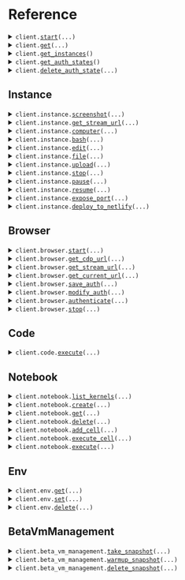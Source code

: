 # Reference
<details><summary><code>client.<a href="src/scrapybara/base_client.py">start</a>(...)</code></summary>
<dl>
<dd>

#### 🔌 Usage

<dl>
<dd>

<dl>
<dd>

```python
from scrapybara import Scrapybara

client = Scrapybara(
    api_key="YOUR_API_KEY",
)
client.start()

```
</dd>
</dl>
</dd>
</dl>

#### ⚙️ Parameters

<dl>
<dd>

<dl>
<dd>

**instance_type:** `typing.Optional[DeploymentConfigInstanceType]` 
    
</dd>
</dl>

<dl>
<dd>

**timeout_hours:** `typing.Optional[float]` 
    
</dd>
</dl>

<dl>
<dd>

**blocked_domains:** `typing.Optional[typing.Sequence[str]]` 
    
</dd>
</dl>

<dl>
<dd>

**resolution:** `typing.Optional[typing.Sequence[int]]` 
    
</dd>
</dl>

<dl>
<dd>

**backend:** `typing.Optional[str]` 
    
</dd>
</dl>

<dl>
<dd>

**snapshot_id:** `typing.Optional[str]` 
    
</dd>
</dl>

<dl>
<dd>

**request_options:** `typing.Optional[RequestOptions]` — Request-specific configuration.
    
</dd>
</dl>
</dd>
</dl>


</dd>
</dl>
</details>

<details><summary><code>client.<a href="src/scrapybara/base_client.py">get</a>(...)</code></summary>
<dl>
<dd>

#### 🔌 Usage

<dl>
<dd>

<dl>
<dd>

```python
from scrapybara import Scrapybara

client = Scrapybara(
    api_key="YOUR_API_KEY",
)
client.get(
    instance_id="instance_id",
)

```
</dd>
</dl>
</dd>
</dl>

#### ⚙️ Parameters

<dl>
<dd>

<dl>
<dd>

**instance_id:** `str` 
    
</dd>
</dl>

<dl>
<dd>

**request_options:** `typing.Optional[RequestOptions]` — Request-specific configuration.
    
</dd>
</dl>
</dd>
</dl>


</dd>
</dl>
</details>

<details><summary><code>client.<a href="src/scrapybara/base_client.py">get_instances</a>()</code></summary>
<dl>
<dd>

#### 🔌 Usage

<dl>
<dd>

<dl>
<dd>

```python
from scrapybara import Scrapybara

client = Scrapybara(
    api_key="YOUR_API_KEY",
)
client.get_instances()

```
</dd>
</dl>
</dd>
</dl>

#### ⚙️ Parameters

<dl>
<dd>

<dl>
<dd>

**request_options:** `typing.Optional[RequestOptions]` — Request-specific configuration.
    
</dd>
</dl>
</dd>
</dl>


</dd>
</dl>
</details>

<details><summary><code>client.<a href="src/scrapybara/base_client.py">get_auth_states</a>()</code></summary>
<dl>
<dd>

#### 🔌 Usage

<dl>
<dd>

<dl>
<dd>

```python
from scrapybara import Scrapybara

client = Scrapybara(
    api_key="YOUR_API_KEY",
)
client.get_auth_states()

```
</dd>
</dl>
</dd>
</dl>

#### ⚙️ Parameters

<dl>
<dd>

<dl>
<dd>

**request_options:** `typing.Optional[RequestOptions]` — Request-specific configuration.
    
</dd>
</dl>
</dd>
</dl>


</dd>
</dl>
</details>

<details><summary><code>client.<a href="src/scrapybara/base_client.py">delete_auth_state</a>(...)</code></summary>
<dl>
<dd>

#### 🔌 Usage

<dl>
<dd>

<dl>
<dd>

```python
from scrapybara import Scrapybara

client = Scrapybara(
    api_key="YOUR_API_KEY",
)
client.delete_auth_state(
    auth_state_id="auth_state_id",
)

```
</dd>
</dl>
</dd>
</dl>

#### ⚙️ Parameters

<dl>
<dd>

<dl>
<dd>

**auth_state_id:** `str` 
    
</dd>
</dl>

<dl>
<dd>

**request_options:** `typing.Optional[RequestOptions]` — Request-specific configuration.
    
</dd>
</dl>
</dd>
</dl>


</dd>
</dl>
</details>

## Instance
<details><summary><code>client.instance.<a href="src/scrapybara/instance/client.py">screenshot</a>(...)</code></summary>
<dl>
<dd>

#### 🔌 Usage

<dl>
<dd>

<dl>
<dd>

```python
from scrapybara import Scrapybara

client = Scrapybara(
    api_key="YOUR_API_KEY",
)
client.instance.screenshot(
    instance_id="instance_id",
)

```
</dd>
</dl>
</dd>
</dl>

#### ⚙️ Parameters

<dl>
<dd>

<dl>
<dd>

**instance_id:** `str` 
    
</dd>
</dl>

<dl>
<dd>

**request_options:** `typing.Optional[RequestOptions]` — Request-specific configuration.
    
</dd>
</dl>
</dd>
</dl>


</dd>
</dl>
</details>

<details><summary><code>client.instance.<a href="src/scrapybara/instance/client.py">get_stream_url</a>(...)</code></summary>
<dl>
<dd>

#### 🔌 Usage

<dl>
<dd>

<dl>
<dd>

```python
from scrapybara import Scrapybara

client = Scrapybara(
    api_key="YOUR_API_KEY",
)
client.instance.get_stream_url(
    instance_id="instance_id",
)

```
</dd>
</dl>
</dd>
</dl>

#### ⚙️ Parameters

<dl>
<dd>

<dl>
<dd>

**instance_id:** `str` 
    
</dd>
</dl>

<dl>
<dd>

**request_options:** `typing.Optional[RequestOptions]` — Request-specific configuration.
    
</dd>
</dl>
</dd>
</dl>


</dd>
</dl>
</details>

<details><summary><code>client.instance.<a href="src/scrapybara/instance/client.py">computer</a>(...)</code></summary>
<dl>
<dd>

#### 🔌 Usage

<dl>
<dd>

<dl>
<dd>

```python
from scrapybara import Scrapybara
from scrapybara.instance import Request_MoveMouse

client = Scrapybara(
    api_key="YOUR_API_KEY",
)
client.instance.computer(
    instance_id="instance_id",
    request=Request_MoveMouse(
        coordinates=[1],
    ),
)

```
</dd>
</dl>
</dd>
</dl>

#### ⚙️ Parameters

<dl>
<dd>

<dl>
<dd>

**instance_id:** `str` 
    
</dd>
</dl>

<dl>
<dd>

**request:** `Request` 
    
</dd>
</dl>

<dl>
<dd>

**request_options:** `typing.Optional[RequestOptions]` — Request-specific configuration.
    
</dd>
</dl>
</dd>
</dl>


</dd>
</dl>
</details>

<details><summary><code>client.instance.<a href="src/scrapybara/instance/client.py">bash</a>(...)</code></summary>
<dl>
<dd>

#### 🔌 Usage

<dl>
<dd>

<dl>
<dd>

```python
from scrapybara import Scrapybara

client = Scrapybara(
    api_key="YOUR_API_KEY",
)
client.instance.bash(
    instance_id="instance_id",
)

```
</dd>
</dl>
</dd>
</dl>

#### ⚙️ Parameters

<dl>
<dd>

<dl>
<dd>

**instance_id:** `str` 
    
</dd>
</dl>

<dl>
<dd>

**command:** `typing.Optional[str]` 
    
</dd>
</dl>

<dl>
<dd>

**session:** `typing.Optional[int]` 
    
</dd>
</dl>

<dl>
<dd>

**restart:** `typing.Optional[bool]` 
    
</dd>
</dl>

<dl>
<dd>

**list_sessions:** `typing.Optional[bool]` 
    
</dd>
</dl>

<dl>
<dd>

**check_session:** `typing.Optional[int]` 
    
</dd>
</dl>

<dl>
<dd>

**timeout:** `typing.Optional[float]` 
    
</dd>
</dl>

<dl>
<dd>

**request_options:** `typing.Optional[RequestOptions]` — Request-specific configuration.
    
</dd>
</dl>
</dd>
</dl>


</dd>
</dl>
</details>

<details><summary><code>client.instance.<a href="src/scrapybara/instance/client.py">edit</a>(...)</code></summary>
<dl>
<dd>

#### 🔌 Usage

<dl>
<dd>

<dl>
<dd>

```python
from scrapybara import Scrapybara

client = Scrapybara(
    api_key="YOUR_API_KEY",
)
client.instance.edit(
    instance_id="instance_id",
    command="view",
    path="path",
)

```
</dd>
</dl>
</dd>
</dl>

#### ⚙️ Parameters

<dl>
<dd>

<dl>
<dd>

**instance_id:** `str` 
    
</dd>
</dl>

<dl>
<dd>

**command:** `Command` 
    
</dd>
</dl>

<dl>
<dd>

**path:** `str` 
    
</dd>
</dl>

<dl>
<dd>

**file_text:** `typing.Optional[str]` 
    
</dd>
</dl>

<dl>
<dd>

**view_range:** `typing.Optional[typing.Sequence[int]]` 
    
</dd>
</dl>

<dl>
<dd>

**old_str:** `typing.Optional[str]` 
    
</dd>
</dl>

<dl>
<dd>

**new_str:** `typing.Optional[str]` 
    
</dd>
</dl>

<dl>
<dd>

**insert_line:** `typing.Optional[int]` 
    
</dd>
</dl>

<dl>
<dd>

**request_options:** `typing.Optional[RequestOptions]` — Request-specific configuration.
    
</dd>
</dl>
</dd>
</dl>


</dd>
</dl>
</details>

<details><summary><code>client.instance.<a href="src/scrapybara/instance/client.py">file</a>(...)</code></summary>
<dl>
<dd>

#### 🔌 Usage

<dl>
<dd>

<dl>
<dd>

```python
from scrapybara import Scrapybara

client = Scrapybara(
    api_key="YOUR_API_KEY",
)
client.instance.file(
    instance_id="instance_id",
    command="command",
)

```
</dd>
</dl>
</dd>
</dl>

#### ⚙️ Parameters

<dl>
<dd>

<dl>
<dd>

**instance_id:** `str` 
    
</dd>
</dl>

<dl>
<dd>

**command:** `str` 
    
</dd>
</dl>

<dl>
<dd>

**path:** `typing.Optional[str]` 
    
</dd>
</dl>

<dl>
<dd>

**content:** `typing.Optional[str]` 
    
</dd>
</dl>

<dl>
<dd>

**mode:** `typing.Optional[str]` 
    
</dd>
</dl>

<dl>
<dd>

**encoding:** `typing.Optional[str]` 
    
</dd>
</dl>

<dl>
<dd>

**view_range:** `typing.Optional[typing.Sequence[int]]` 
    
</dd>
</dl>

<dl>
<dd>

**recursive:** `typing.Optional[bool]` 
    
</dd>
</dl>

<dl>
<dd>

**src:** `typing.Optional[str]` 
    
</dd>
</dl>

<dl>
<dd>

**dst:** `typing.Optional[str]` 
    
</dd>
</dl>

<dl>
<dd>

**old_str:** `typing.Optional[str]` 
    
</dd>
</dl>

<dl>
<dd>

**new_str:** `typing.Optional[str]` 
    
</dd>
</dl>

<dl>
<dd>

**line:** `typing.Optional[int]` 
    
</dd>
</dl>

<dl>
<dd>

**text:** `typing.Optional[str]` 
    
</dd>
</dl>

<dl>
<dd>

**lines:** `typing.Optional[typing.Sequence[int]]` 
    
</dd>
</dl>

<dl>
<dd>

**all_occurrences:** `typing.Optional[bool]` 
    
</dd>
</dl>

<dl>
<dd>

**pattern:** `typing.Optional[str]` 
    
</dd>
</dl>

<dl>
<dd>

**case_sensitive:** `typing.Optional[bool]` 
    
</dd>
</dl>

<dl>
<dd>

**line_numbers:** `typing.Optional[bool]` 
    
</dd>
</dl>

<dl>
<dd>

**request_options:** `typing.Optional[RequestOptions]` — Request-specific configuration.
    
</dd>
</dl>
</dd>
</dl>


</dd>
</dl>
</details>

<details><summary><code>client.instance.<a href="src/scrapybara/instance/client.py">upload</a>(...)</code></summary>
<dl>
<dd>

#### 📝 Description

<dl>
<dd>

<dl>
<dd>

Upload a file to the instance.
</dd>
</dl>
</dd>
</dl>

#### 🔌 Usage

<dl>
<dd>

<dl>
<dd>

```python
from scrapybara import Scrapybara

client = Scrapybara(
    api_key="YOUR_API_KEY",
)
client.instance.upload(
    instance_id="instance_id",
    path="path",
)

```
</dd>
</dl>
</dd>
</dl>

#### ⚙️ Parameters

<dl>
<dd>

<dl>
<dd>

**instance_id:** `str` 
    
</dd>
</dl>

<dl>
<dd>

**file:** `from __future__ import annotations

core.File` — See core.File for more documentation
    
</dd>
</dl>

<dl>
<dd>

**path:** `str` 
    
</dd>
</dl>

<dl>
<dd>

**request_options:** `typing.Optional[RequestOptions]` — Request-specific configuration.
    
</dd>
</dl>
</dd>
</dl>


</dd>
</dl>
</details>

<details><summary><code>client.instance.<a href="src/scrapybara/instance/client.py">stop</a>(...)</code></summary>
<dl>
<dd>

#### 🔌 Usage

<dl>
<dd>

<dl>
<dd>

```python
from scrapybara import Scrapybara

client = Scrapybara(
    api_key="YOUR_API_KEY",
)
client.instance.stop(
    instance_id="instance_id",
)

```
</dd>
</dl>
</dd>
</dl>

#### ⚙️ Parameters

<dl>
<dd>

<dl>
<dd>

**instance_id:** `str` 
    
</dd>
</dl>

<dl>
<dd>

**request_options:** `typing.Optional[RequestOptions]` — Request-specific configuration.
    
</dd>
</dl>
</dd>
</dl>


</dd>
</dl>
</details>

<details><summary><code>client.instance.<a href="src/scrapybara/instance/client.py">pause</a>(...)</code></summary>
<dl>
<dd>

#### 🔌 Usage

<dl>
<dd>

<dl>
<dd>

```python
from scrapybara import Scrapybara

client = Scrapybara(
    api_key="YOUR_API_KEY",
)
client.instance.pause(
    instance_id="instance_id",
)

```
</dd>
</dl>
</dd>
</dl>

#### ⚙️ Parameters

<dl>
<dd>

<dl>
<dd>

**instance_id:** `str` 
    
</dd>
</dl>

<dl>
<dd>

**request_options:** `typing.Optional[RequestOptions]` — Request-specific configuration.
    
</dd>
</dl>
</dd>
</dl>


</dd>
</dl>
</details>

<details><summary><code>client.instance.<a href="src/scrapybara/instance/client.py">resume</a>(...)</code></summary>
<dl>
<dd>

#### 🔌 Usage

<dl>
<dd>

<dl>
<dd>

```python
from scrapybara import Scrapybara

client = Scrapybara(
    api_key="YOUR_API_KEY",
)
client.instance.resume(
    instance_id="instance_id",
)

```
</dd>
</dl>
</dd>
</dl>

#### ⚙️ Parameters

<dl>
<dd>

<dl>
<dd>

**instance_id:** `str` 
    
</dd>
</dl>

<dl>
<dd>

**timeout_hours:** `typing.Optional[float]` 
    
</dd>
</dl>

<dl>
<dd>

**request_options:** `typing.Optional[RequestOptions]` — Request-specific configuration.
    
</dd>
</dl>
</dd>
</dl>


</dd>
</dl>
</details>

<details><summary><code>client.instance.<a href="src/scrapybara/instance/client.py">expose_port</a>(...)</code></summary>
<dl>
<dd>

#### 📝 Description

<dl>
<dd>

<dl>
<dd>

Expose a port on the instance with a public-facing URL.

This endpoint creates a temporary public URL that routes traffic to the specified port on the instance.
</dd>
</dl>
</dd>
</dl>

#### 🔌 Usage

<dl>
<dd>

<dl>
<dd>

```python
from scrapybara import Scrapybara

client = Scrapybara(
    api_key="YOUR_API_KEY",
)
client.instance.expose_port(
    instance_id="instance_id",
    port=1,
)

```
</dd>
</dl>
</dd>
</dl>

#### ⚙️ Parameters

<dl>
<dd>

<dl>
<dd>

**instance_id:** `str` 
    
</dd>
</dl>

<dl>
<dd>

**port:** `int` 
    
</dd>
</dl>

<dl>
<dd>

**request_options:** `typing.Optional[RequestOptions]` — Request-specific configuration.
    
</dd>
</dl>
</dd>
</dl>


</dd>
</dl>
</details>

<details><summary><code>client.instance.<a href="src/scrapybara/instance/client.py">deploy_to_netlify</a>(...)</code></summary>
<dl>
<dd>

#### 📝 Description

<dl>
<dd>

<dl>
<dd>

Deploy a directory from the instance to Netlify.

Args:
    directory_path: Path to the directory on the instance to deploy
</dd>
</dl>
</dd>
</dl>

#### 🔌 Usage

<dl>
<dd>

<dl>
<dd>

```python
from scrapybara import Scrapybara

client = Scrapybara(
    api_key="YOUR_API_KEY",
)
client.instance.deploy_to_netlify(
    instance_id="instance_id",
    directory_path="directory_path",
)

```
</dd>
</dl>
</dd>
</dl>

#### ⚙️ Parameters

<dl>
<dd>

<dl>
<dd>

**instance_id:** `str` 
    
</dd>
</dl>

<dl>
<dd>

**directory_path:** `str` 
    
</dd>
</dl>

<dl>
<dd>

**request_options:** `typing.Optional[RequestOptions]` — Request-specific configuration.
    
</dd>
</dl>
</dd>
</dl>


</dd>
</dl>
</details>

## Browser
<details><summary><code>client.browser.<a href="src/scrapybara/browser/client.py">start</a>(...)</code></summary>
<dl>
<dd>

#### 🔌 Usage

<dl>
<dd>

<dl>
<dd>

```python
from scrapybara import Scrapybara

client = Scrapybara(
    api_key="YOUR_API_KEY",
)
client.browser.start(
    instance_id="instance_id",
)

```
</dd>
</dl>
</dd>
</dl>

#### ⚙️ Parameters

<dl>
<dd>

<dl>
<dd>

**instance_id:** `str` 
    
</dd>
</dl>

<dl>
<dd>

**separate_stream:** `typing.Optional[bool]` 
    
</dd>
</dl>

<dl>
<dd>

**request_options:** `typing.Optional[RequestOptions]` — Request-specific configuration.
    
</dd>
</dl>
</dd>
</dl>


</dd>
</dl>
</details>

<details><summary><code>client.browser.<a href="src/scrapybara/browser/client.py">get_cdp_url</a>(...)</code></summary>
<dl>
<dd>

#### 🔌 Usage

<dl>
<dd>

<dl>
<dd>

```python
from scrapybara import Scrapybara

client = Scrapybara(
    api_key="YOUR_API_KEY",
)
client.browser.get_cdp_url(
    instance_id="instance_id",
)

```
</dd>
</dl>
</dd>
</dl>

#### ⚙️ Parameters

<dl>
<dd>

<dl>
<dd>

**instance_id:** `str` 
    
</dd>
</dl>

<dl>
<dd>

**request_options:** `typing.Optional[RequestOptions]` — Request-specific configuration.
    
</dd>
</dl>
</dd>
</dl>


</dd>
</dl>
</details>

<details><summary><code>client.browser.<a href="src/scrapybara/browser/client.py">get_stream_url</a>(...)</code></summary>
<dl>
<dd>

#### 🔌 Usage

<dl>
<dd>

<dl>
<dd>

```python
from scrapybara import Scrapybara

client = Scrapybara(
    api_key="YOUR_API_KEY",
)
client.browser.get_stream_url(
    instance_id="instance_id",
)

```
</dd>
</dl>
</dd>
</dl>

#### ⚙️ Parameters

<dl>
<dd>

<dl>
<dd>

**instance_id:** `str` 
    
</dd>
</dl>

<dl>
<dd>

**request_options:** `typing.Optional[RequestOptions]` — Request-specific configuration.
    
</dd>
</dl>
</dd>
</dl>


</dd>
</dl>
</details>

<details><summary><code>client.browser.<a href="src/scrapybara/browser/client.py">get_current_url</a>(...)</code></summary>
<dl>
<dd>

#### 🔌 Usage

<dl>
<dd>

<dl>
<dd>

```python
from scrapybara import Scrapybara

client = Scrapybara(
    api_key="YOUR_API_KEY",
)
client.browser.get_current_url(
    instance_id="instance_id",
)

```
</dd>
</dl>
</dd>
</dl>

#### ⚙️ Parameters

<dl>
<dd>

<dl>
<dd>

**instance_id:** `str` 
    
</dd>
</dl>

<dl>
<dd>

**request_options:** `typing.Optional[RequestOptions]` — Request-specific configuration.
    
</dd>
</dl>
</dd>
</dl>


</dd>
</dl>
</details>

<details><summary><code>client.browser.<a href="src/scrapybara/browser/client.py">save_auth</a>(...)</code></summary>
<dl>
<dd>

#### 🔌 Usage

<dl>
<dd>

<dl>
<dd>

```python
from scrapybara import Scrapybara

client = Scrapybara(
    api_key="YOUR_API_KEY",
)
client.browser.save_auth(
    instance_id="instance_id",
)

```
</dd>
</dl>
</dd>
</dl>

#### ⚙️ Parameters

<dl>
<dd>

<dl>
<dd>

**instance_id:** `str` 
    
</dd>
</dl>

<dl>
<dd>

**name:** `typing.Optional[str]` 
    
</dd>
</dl>

<dl>
<dd>

**request_options:** `typing.Optional[RequestOptions]` — Request-specific configuration.
    
</dd>
</dl>
</dd>
</dl>


</dd>
</dl>
</details>

<details><summary><code>client.browser.<a href="src/scrapybara/browser/client.py">modify_auth</a>(...)</code></summary>
<dl>
<dd>

#### 🔌 Usage

<dl>
<dd>

<dl>
<dd>

```python
from scrapybara import Scrapybara

client = Scrapybara(
    api_key="YOUR_API_KEY",
)
client.browser.modify_auth(
    instance_id="instance_id",
    auth_state_id="auth_state_id",
)

```
</dd>
</dl>
</dd>
</dl>

#### ⚙️ Parameters

<dl>
<dd>

<dl>
<dd>

**instance_id:** `str` 
    
</dd>
</dl>

<dl>
<dd>

**auth_state_id:** `str` 
    
</dd>
</dl>

<dl>
<dd>

**name:** `typing.Optional[str]` 
    
</dd>
</dl>

<dl>
<dd>

**request_options:** `typing.Optional[RequestOptions]` — Request-specific configuration.
    
</dd>
</dl>
</dd>
</dl>


</dd>
</dl>
</details>

<details><summary><code>client.browser.<a href="src/scrapybara/browser/client.py">authenticate</a>(...)</code></summary>
<dl>
<dd>

#### 🔌 Usage

<dl>
<dd>

<dl>
<dd>

```python
from scrapybara import Scrapybara

client = Scrapybara(
    api_key="YOUR_API_KEY",
)
client.browser.authenticate(
    instance_id="instance_id",
    auth_state_id="auth_state_id",
)

```
</dd>
</dl>
</dd>
</dl>

#### ⚙️ Parameters

<dl>
<dd>

<dl>
<dd>

**instance_id:** `str` 
    
</dd>
</dl>

<dl>
<dd>

**auth_state_id:** `str` 
    
</dd>
</dl>

<dl>
<dd>

**request_options:** `typing.Optional[RequestOptions]` — Request-specific configuration.
    
</dd>
</dl>
</dd>
</dl>


</dd>
</dl>
</details>

<details><summary><code>client.browser.<a href="src/scrapybara/browser/client.py">stop</a>(...)</code></summary>
<dl>
<dd>

#### 🔌 Usage

<dl>
<dd>

<dl>
<dd>

```python
from scrapybara import Scrapybara

client = Scrapybara(
    api_key="YOUR_API_KEY",
)
client.browser.stop(
    instance_id="instance_id",
)

```
</dd>
</dl>
</dd>
</dl>

#### ⚙️ Parameters

<dl>
<dd>

<dl>
<dd>

**instance_id:** `str` 
    
</dd>
</dl>

<dl>
<dd>

**request_options:** `typing.Optional[RequestOptions]` — Request-specific configuration.
    
</dd>
</dl>
</dd>
</dl>


</dd>
</dl>
</details>

## Code
<details><summary><code>client.code.<a href="src/scrapybara/code/client.py">execute</a>(...)</code></summary>
<dl>
<dd>

#### 🔌 Usage

<dl>
<dd>

<dl>
<dd>

```python
from scrapybara import Scrapybara

client = Scrapybara(
    api_key="YOUR_API_KEY",
)
client.code.execute(
    instance_id="instance_id",
    code="code",
)

```
</dd>
</dl>
</dd>
</dl>

#### ⚙️ Parameters

<dl>
<dd>

<dl>
<dd>

**instance_id:** `str` 
    
</dd>
</dl>

<dl>
<dd>

**code:** `str` 
    
</dd>
</dl>

<dl>
<dd>

**kernel_name:** `typing.Optional[str]` 
    
</dd>
</dl>

<dl>
<dd>

**timeout:** `typing.Optional[int]` 
    
</dd>
</dl>

<dl>
<dd>

**request_options:** `typing.Optional[RequestOptions]` — Request-specific configuration.
    
</dd>
</dl>
</dd>
</dl>


</dd>
</dl>
</details>

## Notebook
<details><summary><code>client.notebook.<a href="src/scrapybara/notebook/client.py">list_kernels</a>(...)</code></summary>
<dl>
<dd>

#### 🔌 Usage

<dl>
<dd>

<dl>
<dd>

```python
from scrapybara import Scrapybara

client = Scrapybara(
    api_key="YOUR_API_KEY",
)
client.notebook.list_kernels(
    instance_id="instance_id",
)

```
</dd>
</dl>
</dd>
</dl>

#### ⚙️ Parameters

<dl>
<dd>

<dl>
<dd>

**instance_id:** `str` 
    
</dd>
</dl>

<dl>
<dd>

**request_options:** `typing.Optional[RequestOptions]` — Request-specific configuration.
    
</dd>
</dl>
</dd>
</dl>


</dd>
</dl>
</details>

<details><summary><code>client.notebook.<a href="src/scrapybara/notebook/client.py">create</a>(...)</code></summary>
<dl>
<dd>

#### 🔌 Usage

<dl>
<dd>

<dl>
<dd>

```python
from scrapybara import Scrapybara

client = Scrapybara(
    api_key="YOUR_API_KEY",
)
client.notebook.create(
    instance_id="instance_id",
    name="name",
)

```
</dd>
</dl>
</dd>
</dl>

#### ⚙️ Parameters

<dl>
<dd>

<dl>
<dd>

**instance_id:** `str` 
    
</dd>
</dl>

<dl>
<dd>

**name:** `str` 
    
</dd>
</dl>

<dl>
<dd>

**kernel_name:** `typing.Optional[str]` 
    
</dd>
</dl>

<dl>
<dd>

**request_options:** `typing.Optional[RequestOptions]` — Request-specific configuration.
    
</dd>
</dl>
</dd>
</dl>


</dd>
</dl>
</details>

<details><summary><code>client.notebook.<a href="src/scrapybara/notebook/client.py">get</a>(...)</code></summary>
<dl>
<dd>

#### 🔌 Usage

<dl>
<dd>

<dl>
<dd>

```python
from scrapybara import Scrapybara

client = Scrapybara(
    api_key="YOUR_API_KEY",
)
client.notebook.get(
    instance_id="instance_id",
    notebook_id="notebook_id",
)

```
</dd>
</dl>
</dd>
</dl>

#### ⚙️ Parameters

<dl>
<dd>

<dl>
<dd>

**instance_id:** `str` 
    
</dd>
</dl>

<dl>
<dd>

**notebook_id:** `str` 
    
</dd>
</dl>

<dl>
<dd>

**request_options:** `typing.Optional[RequestOptions]` — Request-specific configuration.
    
</dd>
</dl>
</dd>
</dl>


</dd>
</dl>
</details>

<details><summary><code>client.notebook.<a href="src/scrapybara/notebook/client.py">delete</a>(...)</code></summary>
<dl>
<dd>

#### 🔌 Usage

<dl>
<dd>

<dl>
<dd>

```python
from scrapybara import Scrapybara

client = Scrapybara(
    api_key="YOUR_API_KEY",
)
client.notebook.delete(
    instance_id="instance_id",
    notebook_id="notebook_id",
)

```
</dd>
</dl>
</dd>
</dl>

#### ⚙️ Parameters

<dl>
<dd>

<dl>
<dd>

**instance_id:** `str` 
    
</dd>
</dl>

<dl>
<dd>

**notebook_id:** `str` 
    
</dd>
</dl>

<dl>
<dd>

**request_options:** `typing.Optional[RequestOptions]` — Request-specific configuration.
    
</dd>
</dl>
</dd>
</dl>


</dd>
</dl>
</details>

<details><summary><code>client.notebook.<a href="src/scrapybara/notebook/client.py">add_cell</a>(...)</code></summary>
<dl>
<dd>

#### 🔌 Usage

<dl>
<dd>

<dl>
<dd>

```python
from scrapybara import Scrapybara

client = Scrapybara(
    api_key="YOUR_API_KEY",
)
client.notebook.add_cell(
    instance_id="instance_id",
    notebook_id="notebook_id",
    type="code",
    content="content",
)

```
</dd>
</dl>
</dd>
</dl>

#### ⚙️ Parameters

<dl>
<dd>

<dl>
<dd>

**instance_id:** `str` 
    
</dd>
</dl>

<dl>
<dd>

**notebook_id:** `str` 
    
</dd>
</dl>

<dl>
<dd>

**type:** `CellType` 
    
</dd>
</dl>

<dl>
<dd>

**content:** `str` 
    
</dd>
</dl>

<dl>
<dd>

**metadata:** `typing.Optional[typing.Dict[str, typing.Optional[typing.Any]]]` 
    
</dd>
</dl>

<dl>
<dd>

**request_options:** `typing.Optional[RequestOptions]` — Request-specific configuration.
    
</dd>
</dl>
</dd>
</dl>


</dd>
</dl>
</details>

<details><summary><code>client.notebook.<a href="src/scrapybara/notebook/client.py">execute_cell</a>(...)</code></summary>
<dl>
<dd>

#### 🔌 Usage

<dl>
<dd>

<dl>
<dd>

```python
from scrapybara import Scrapybara

client = Scrapybara(
    api_key="YOUR_API_KEY",
)
client.notebook.execute_cell(
    instance_id="instance_id",
    notebook_id="notebook_id",
    cell_id="cell_id",
)

```
</dd>
</dl>
</dd>
</dl>

#### ⚙️ Parameters

<dl>
<dd>

<dl>
<dd>

**instance_id:** `str` 
    
</dd>
</dl>

<dl>
<dd>

**notebook_id:** `str` 
    
</dd>
</dl>

<dl>
<dd>

**cell_id:** `str` 
    
</dd>
</dl>

<dl>
<dd>

**timeout:** `typing.Optional[int]` 
    
</dd>
</dl>

<dl>
<dd>

**request_options:** `typing.Optional[RequestOptions]` — Request-specific configuration.
    
</dd>
</dl>
</dd>
</dl>


</dd>
</dl>
</details>

<details><summary><code>client.notebook.<a href="src/scrapybara/notebook/client.py">execute</a>(...)</code></summary>
<dl>
<dd>

#### 🔌 Usage

<dl>
<dd>

<dl>
<dd>

```python
from scrapybara import Scrapybara

client = Scrapybara(
    api_key="YOUR_API_KEY",
)
client.notebook.execute(
    instance_id="instance_id",
    notebook_id="notebook_id",
)

```
</dd>
</dl>
</dd>
</dl>

#### ⚙️ Parameters

<dl>
<dd>

<dl>
<dd>

**instance_id:** `str` 
    
</dd>
</dl>

<dl>
<dd>

**notebook_id:** `str` 
    
</dd>
</dl>

<dl>
<dd>

**timeout:** `typing.Optional[int]` 
    
</dd>
</dl>

<dl>
<dd>

**request_options:** `typing.Optional[RequestOptions]` — Request-specific configuration.
    
</dd>
</dl>
</dd>
</dl>


</dd>
</dl>
</details>

## Env
<details><summary><code>client.env.<a href="src/scrapybara/env/client.py">get</a>(...)</code></summary>
<dl>
<dd>

#### 🔌 Usage

<dl>
<dd>

<dl>
<dd>

```python
from scrapybara import Scrapybara

client = Scrapybara(
    api_key="YOUR_API_KEY",
)
client.env.get(
    instance_id="instance_id",
)

```
</dd>
</dl>
</dd>
</dl>

#### ⚙️ Parameters

<dl>
<dd>

<dl>
<dd>

**instance_id:** `str` 
    
</dd>
</dl>

<dl>
<dd>

**request_options:** `typing.Optional[RequestOptions]` — Request-specific configuration.
    
</dd>
</dl>
</dd>
</dl>


</dd>
</dl>
</details>

<details><summary><code>client.env.<a href="src/scrapybara/env/client.py">set</a>(...)</code></summary>
<dl>
<dd>

#### 🔌 Usage

<dl>
<dd>

<dl>
<dd>

```python
from scrapybara import Scrapybara

client = Scrapybara(
    api_key="YOUR_API_KEY",
)
client.env.set(
    instance_id="instance_id",
    variables={"key": "value"},
)

```
</dd>
</dl>
</dd>
</dl>

#### ⚙️ Parameters

<dl>
<dd>

<dl>
<dd>

**instance_id:** `str` 
    
</dd>
</dl>

<dl>
<dd>

**variables:** `typing.Dict[str, str]` 
    
</dd>
</dl>

<dl>
<dd>

**request_options:** `typing.Optional[RequestOptions]` — Request-specific configuration.
    
</dd>
</dl>
</dd>
</dl>


</dd>
</dl>
</details>

<details><summary><code>client.env.<a href="src/scrapybara/env/client.py">delete</a>(...)</code></summary>
<dl>
<dd>

#### 🔌 Usage

<dl>
<dd>

<dl>
<dd>

```python
from scrapybara import Scrapybara

client = Scrapybara(
    api_key="YOUR_API_KEY",
)
client.env.delete(
    instance_id="instance_id",
    keys=["keys"],
)

```
</dd>
</dl>
</dd>
</dl>

#### ⚙️ Parameters

<dl>
<dd>

<dl>
<dd>

**instance_id:** `str` 
    
</dd>
</dl>

<dl>
<dd>

**keys:** `typing.Sequence[str]` 
    
</dd>
</dl>

<dl>
<dd>

**request_options:** `typing.Optional[RequestOptions]` — Request-specific configuration.
    
</dd>
</dl>
</dd>
</dl>


</dd>
</dl>
</details>

## BetaVmManagement
<details><summary><code>client.beta_vm_management.<a href="src/scrapybara/beta_vm_management/client.py">take_snapshot</a>(...)</code></summary>
<dl>
<dd>

#### 📝 Description

<dl>
<dd>

<dl>
<dd>

Take a snapshot of an instance
</dd>
</dl>
</dd>
</dl>

#### 🔌 Usage

<dl>
<dd>

<dl>
<dd>

```python
from scrapybara import Scrapybara

client = Scrapybara(
    api_key="YOUR_API_KEY",
)
client.beta_vm_management.take_snapshot(
    instance_id="instance_id",
)

```
</dd>
</dl>
</dd>
</dl>

#### ⚙️ Parameters

<dl>
<dd>

<dl>
<dd>

**instance_id:** `str` 
    
</dd>
</dl>

<dl>
<dd>

**request_options:** `typing.Optional[RequestOptions]` — Request-specific configuration.
    
</dd>
</dl>
</dd>
</dl>


</dd>
</dl>
</details>

<details><summary><code>client.beta_vm_management.<a href="src/scrapybara/beta_vm_management/client.py">warmup_snapshot</a>(...)</code></summary>
<dl>
<dd>

#### 📝 Description

<dl>
<dd>

<dl>
<dd>

Warmup a snapshot
</dd>
</dl>
</dd>
</dl>

#### 🔌 Usage

<dl>
<dd>

<dl>
<dd>

```python
from scrapybara import Scrapybara

client = Scrapybara(
    api_key="YOUR_API_KEY",
)
client.beta_vm_management.warmup_snapshot(
    snapshot_id="snapshot_id",
)

```
</dd>
</dl>
</dd>
</dl>

#### ⚙️ Parameters

<dl>
<dd>

<dl>
<dd>

**snapshot_id:** `str` 
    
</dd>
</dl>

<dl>
<dd>

**request_options:** `typing.Optional[RequestOptions]` — Request-specific configuration.
    
</dd>
</dl>
</dd>
</dl>


</dd>
</dl>
</details>

<details><summary><code>client.beta_vm_management.<a href="src/scrapybara/beta_vm_management/client.py">delete_snapshot</a>(...)</code></summary>
<dl>
<dd>

#### 📝 Description

<dl>
<dd>

<dl>
<dd>

Delete a snapshot
</dd>
</dl>
</dd>
</dl>

#### 🔌 Usage

<dl>
<dd>

<dl>
<dd>

```python
from scrapybara import Scrapybara

client = Scrapybara(
    api_key="YOUR_API_KEY",
)
client.beta_vm_management.delete_snapshot(
    snapshot_id="snapshot_id",
)

```
</dd>
</dl>
</dd>
</dl>

#### ⚙️ Parameters

<dl>
<dd>

<dl>
<dd>

**snapshot_id:** `str` 
    
</dd>
</dl>

<dl>
<dd>

**request_options:** `typing.Optional[RequestOptions]` — Request-specific configuration.
    
</dd>
</dl>
</dd>
</dl>


</dd>
</dl>
</details>

